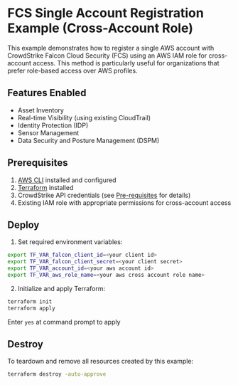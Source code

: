 # FCS Single Account Registration Example (Cross-Account Role)

This example demonstrates how to register a single AWS account with CrowdStrike Falcon Cloud Security (FCS) using an AWS IAM role for cross-account access. This method is particularly useful for organizations that prefer role-based access over AWS profiles.

## Features Enabled

- Asset Inventory
- Real-time Visibility (using existing CloudTrail)
- Identity Protection (IDP)
- Sensor Management
- Data Security and Posture Management (DSPM)

## Prerequisites

1. [AWS CLI](https://docs.aws.amazon.com/cli/latest/userguide/install-cliv2.html) installed and configured
2. [Terraform](https://learn.hashicorp.com/tutorials/terraform/install-cli) installed
3. CrowdStrike API credentials (see [Pre-requisites](../../README.md#pre-requisites) for details)
4. Existing IAM role with appropriate permissions for cross-account access

## Deploy

1. Set required environment variables:
```sh
export TF_VAR_falcon_client_id=<your client id>
export TF_VAR_falcon_client_secret=<your client secret>
export TF_VAR_account_id=<your aws account id>
export TF_VAR_aws_role_name=<your aws cross account role name>
```

2. Initialize and apply Terraform:
```sh
terraform init
terraform apply
```

Enter `yes` at command prompt to apply


## Destroy

To teardown and remove all resources created by this example:

```sh
terraform destroy -auto-approve
```
